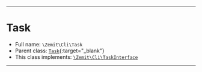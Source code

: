 ***

# Task





* Full name: `\Zemit\Cli\Task`
* Parent class: [`Task`](https://docs.phalcon.io/latest/api/){:target="_blank"}
* This class implements:
[`\Zemit\Cli\TaskInterface`](./TaskInterface.md)






***
